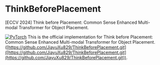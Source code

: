 # ThinkBeforePlacement
[ECCV 2024] Think before Placement: Common Sense Enhanced Multi-modal Transformer for Object Placement.

<a href="https://pytorch.org/"><img alt="PyTorch" src="https://img.shields.io/badge/PyTorch-EE4C2C?style=for-the-badge&logo=pytorch&logoColor=white"></a>
This is the official implementation for Think before Placement: Common Sense Enhanced Multi-modal Transformer for Object Placement.([https://github.com/JiayuXu829/ThinkBeforePlacement.git]([https://github.com/JiayuXu829/ThinkBeforePlacement.git](https://github.com/JiayuXu829/ThinkBeforePlacement.git)).
